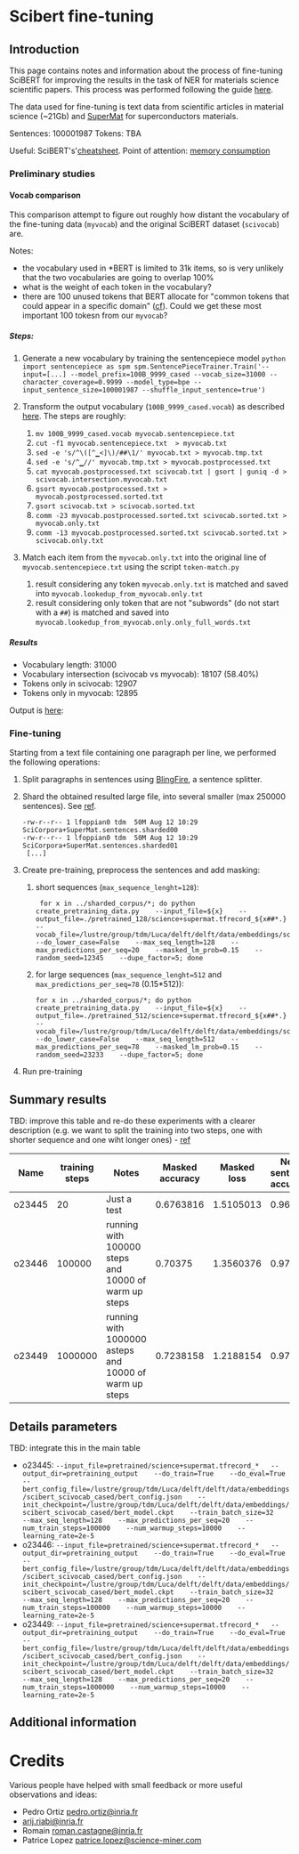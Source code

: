# Scibert fine-tuning 

## Introduction

This page contains notes and information about the process of fine-tuning SciBERT for improving the results in the task of NER for materials science scientific papers. 
This process was performed following the guide [here](https://github.com/google-research/bert#pre-training-with-bert).

The data used for fine-tuning is text data from scientific articles in material science (~21Gb) and [SuperMat](https://github.com/lfoppiano/SuperMat) for superconductors materials.

Sentences: 100001987
Tokens: TBA

Useful: SciBERT's'[cheatsheet](https://github.com/allenai/scibert/blob/master/scripts/cheatsheet.txt).
Point of attention: [memory consumption](https://github.com/google-research/bert#out-of-memory-issues) 

### Preliminary studies

#### Vocab comparison

This comparison attempt to figure out roughly how distant the vocabulary of the fine-tuning data (`myvocab`) and the original SciBERT dataset (`scivocab`) are. 

Notes: 
 - the vocabulary used in *BERT is limited to 31k items, so is very unlikely that the two vocabularies are going to overlap 100%
 - what is the weight of each token in the vocabulary? 
 - there are 100 unused tokens that BERT allocate for "common tokens that could appear in a specific domain" ([cf](https://github.com/allenai/scibert/issues/38#issuecomment-490520991)). Could we get these most important 100 tokesn from our `myvocab`?

##### Steps:

1. Generate a new vocabulary by training the sentencepiece model 
    ``
       python 
       import sentencepiece as spm
       spm.SentencePieceTrainer.Train('--input=[...] --model_prefix=100B_9999_cased --vocab_size=31000 --character_coverage=0.9999 --model_type=bpe --input_sentence_size=100001987 --shuffle_input_sentence=true')
    ``

2. Transform the output vocabulary (``100B_9999_cased.vocab``) as described [here](https://github.com/allenai/scibert/issues/38#issuecomment-488867883). The steps are roughly: 
   1. ``mv 100B_9999_cased.vocab myvocab.sentencepiece.txt``
   2. ``cut -f1 myvocab.sentencepiece.txt  > myvocab.txt``
   3. ``sed -e 's/^\([^▁<]\)/##\1/' myvocab.txt > myvocab.tmp.txt``
   4. ``sed -e 's/^▁//' myvocab.tmp.txt > myvocab.postprocessed.txt``
   5. ``cat myvocab.postprocessed.txt scivocab.txt | gsort | guniq -d > scivocab.intersection.myvocab.txt``
   6. ``gsort myvocab.postprocessed.txt > myvocab.postprocessed.sorted.txt``
   7. ``gsort scivocab.txt > scivocab.sorted.txt``
   8. ``comm -23 myvocab.postprocessed.sorted.txt scivocab.sorted.txt > myvocab.only.txt``
   9. ``comm -13 myvocab.postprocessed.sorted.txt scivocab.sorted.txt > scivocab.only.txt``

3. Match each item from the `myvocab.only.txt` into the original line of `myvocab.sentencepiece.txt` using the script `token-match.py`
   1. result considering any token `myvocab.only.txt` is matched and saved into `myvocab.lookedup_from_myvocab.only.txt`
   2. result considering only token that are not "subwords" (do not start with a `##`) is matched and saved into  `myvocab.lookedup_from_myvocab.only.only_full_words.txt`

 

##### Results

- Vocabulary length: 31000
- Vocabulary intersection (scivocab vs myvocab): 18107 (58.40%)
- Tokens only in scivocab: 12907
- Tokens only in myvocab: 12895   

Output is [here](./vocab): 

### Fine-tuning

Starting from a text file containing one paragraph per line, we performed the following operations: 

1. Split paragraphs in sentences using [BlingFire](https://github.com/Microsoft/BlingFire), a sentence splitter. 
2. Shard the obtained resulted large file, into several smaller (max 250000 sentences). See [ref](https://github.com/google-research/bert/issues/117).
    ```
    -rw-r--r-- 1 lfoppian0 tdm  50M Aug 12 10:29 SciCorpora+SuperMat.sentences.sharded00
    -rw-r--r-- 1 lfoppian0 tdm  50M Aug 12 10:29 SciCorpora+SuperMat.sentences.sharded01
     [...]
    ```
3. Create pre-training, preprocess the sentences and add masking: 
   1. short sequences (`max_sequence_lenght=128`):
      ```
       for x in ../sharded_corpus/*; do python create_pretraining_data.py    --input_file=${x}    --output_file=./pretrained_128/science+supermat.tfrecord_${x##*.}   --vocab_file=/lustre/group/tdm/Luca/delft/delft/data/embeddings/scibert_scivocab_cased/vocab.txt    --do_lower_case=False    --max_seq_length=128    --max_predictions_per_seq=20    --masked_lm_prob=0.15    --random_seed=12345    --dupe_factor=5; done
      ```
   2. for large sequences (`max_sequence_lenght=512` and `max_predictions_per_seq=78` (0.15*512)):
       ```
       for x in ../sharded_corpus/*; do python create_pretraining_data.py    --input_file=${x}    --output_file=./pretrained_512/science+supermat.tfrecord_${x##*.}   --vocab_file=/lustre/group/tdm/Luca/delft/delft/data/embeddings/scibert_scivocab_cased/vocab.txt    --do_lower_case=False    --max_seq_length=512    --max_predictions_per_seq=78    --masked_lm_prob=0.15    --random_seed=23233    --dupe_factor=5; done
       ```
      
4. Run pre-training 

## Summary results 

TBD: improve this table and re-do these experiments with a clearer description (e.g. we want to split the training into 
two steps, one with shorter sequence and one wiht longer ones) - [ref](https://github.com/google-research/bert#pre-training-tips-and-caveats)

| Name  | training steps    | Notes | Masked accuracy | Masked loss  | Next sentence accuracy | Next sentence loss |
|--------|--------- |------|---------|----|--------|--------|
| o23445 | 20       | Just a test | 0.6763816 | 1.5105013 | 0.96125 | 0.121605136 | 
| o23446 | 100000   | running with 100000 steps and 10000 of warm up steps | 0.70375 | 1.3560376 | 0.97875 | 0.060185157 |
| o23449 | 1000000  | running with 1000000 asteps and 10000 of warm up steps | 0.7238158 | 1.2188154 | 0.97625 | 0.049554683 |


## Details parameters 

TBD: integrate this in the main table 

- o23445: `--input_file=pretrained/science+supermat.tfrecord_*   --output_dir=pretraining_output    --do_train=True    --do_eval=True    --bert_config_file=/lustre/group/tdm/Luca/delft/delft/data/embeddings/scibert_scivocab_cased/bert_config.json    --init_checkpoint=/lustre/group/tdm/Luca/delft/delft/data/embeddings/scibert_scivocab_cased/bert_model.ckpt    --train_batch_size=32    --max_seq_length=128    --max_predictions_per_seq=20    --num_train_steps=100000    --num_warmup_steps=10000    --learning_rate=2e-5`
- o23446: `--input_file=pretrained/science+supermat.tfrecord_*   --output_dir=pretraining_output    --do_train=True    --do_eval=True    --bert_config_file=/lustre/group/tdm/Luca/delft/delft/data/embeddings/scibert_scivocab_cased/bert_config.json    --init_checkpoint=/lustre/group/tdm/Luca/delft/delft/data/embeddings/scibert_scivocab_cased/bert_model.ckpt    --train_batch_size=32    --max_seq_length=128    --max_predictions_per_seq=20    --num_train_steps=100000    --num_warmup_steps=10000    --learning_rate=2e-5`
- o23449: `--input_file=pretrained/science+supermat.tfrecord_*   --output_dir=pretraining_output    --do_train=True    --do_eval=True    --bert_config_file=/lustre/group/tdm/Luca/delft/delft/data/embeddings/scibert_scivocab_cased/bert_config.json    --init_checkpoint=/lustre/group/tdm/Luca/delft/delft/data/embeddings/scibert_scivocab_cased/bert_model.ckpt    --train_batch_size=32    --max_seq_length=128    --max_predictions_per_seq=20    --num_train_steps=1000000    --num_warmup_steps=10000    --learning_rate=2e-5`


## Additional information


# Credits

Various people have helped with small feedback or more useful observations and ideas: 

- Pedro Ortiz pedro.ortiz@inria.fr
- arij.riabi@inria.fr
- Romain roman.castagne@inria.fr
- Patrice Lopez patrice.lopez@science-miner.com

